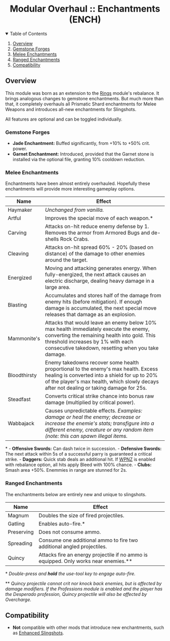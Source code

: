 ﻿
<div align="center">

# Modular Overhaul :: Enchantments (ENCH)

</div>

<!-- TABLE OF CONTENTS -->
<details open="open" align="left">
  <summary>Table of Contents</summary>
  <ol>
    <li><a href="#overview">Overview</a></li>
    <li><a href="#gemstone-forges">Gemstone Forges</a></li>
    <li><a href="#melee-enchantments">Melee Enchantments</a></li>
    <li><a href="#ranged-enchantments">Ranged Enchantments</a></li>
    <li><a href="#compatibility">Compatibility</a></li>
  </ol>
</details>

## Overview

This module was born as an extension to the [Rings](../Rings) module's rebalance. It brings analogous changes to gemstone enchantments. But much more than that, it completely overhauls all Prismatic Shard enchantments for Melee Weapons and introduces all-new enchantments for Slingshots.

All features are optional and can be toggled individually.

### Gemstone Forges

- **Jade Enchantment:** Buffed significantly, from +10% to +50% crit. power.
- **Garnet Enchantment:** Introduced, provided that the Garnet stone is installed via the optional file, granting 10% cooldown reduction.

### Melee Enchantments

Enchantments have been almost entirely overhauled. Hopefully these enchantments will provide more interesting gameplay options.

| Name      | Effect |
| --------- | -------|
| Haymaker  | *Unchanged from vanilla.* |
| Artful    | Improves the special move of each weapon.* |
| Carving   | Attacks on-hit reduce enemy defense by 1. Removes the armor from Armored Bugs and de-shells Rock Crabs. |
| Cleaving  | Attacks on-hit spread 60% - 20% (based on distance) of the damage to other enemies around the target. |
| Energized | Moving and attacking generates energy. When fully-energized, the next attack causes an electric discharge, dealing heavy damage in a large area. |
| Blasting | Accumulates and stores half of the damage from enemy hits (before mitigation). If enough damage is accumulated, the next special move releases that damage as an explosion. |
| Mammonite's | Attacks that would leave an enemy below 10% max health immediately execute the enemy, converting the remaining health into gold. This threshold increases by 1% with each consecutive takedown, resetting when you take damage. |
| Bloodthirsty | Enemy takedowns recover some health proportional to the enemy's max health. Excess healing is converted into a shield for up to 20% of the player's max health, which slowly decays after not dealing or taking damage for 25s. |
| Steadfast    | Converts critical strike chance into bonus raw damage (multiplied by critical power). |
| Wabbajack | Causes unpredictable effects. *Examples: damage or heal the enemy; decrease or increase the enemie's stats; transfigure into a different enemy, creature or any random item (note: this can spawn illegal items.* |

\*
    - **Offensive Swords:** Can dash twice in succession.
    - **Defensive Swords:** The next attack within 5s of a successful parry is guaranteed a critical strike.
    - **Daggers:** Quick stab deals an additional hit. If [WPNZ](../Weapons) is enabled with rebalance option, all hits apply Bleed with 100% chance.
    - **Clubs:** Smash area +50%. Enemmies in range are stunned for 2s.

### Ranged Enchantments

The enchantments below are entirely new and unique to slingshots.

| Name       | Effect |
| ---------- | -------|
| Magnum     | Doubles the size of fired projectiles. |
| Gatling    | Enables auto-fire.* |
| Preserving | Does not consume ammo. |
| Spreading  | Consume one additional ammo to fire two additional angled projectiles. |
| Quincy     | Attacks fire an energy projectile if no ammo is equipped. Only works near enemies.** |

\* *Double-press and **hold** the use-tool key to engage auto-fire.*

\** *Quincy projectile cannot crit nor knock back enemies, but is affected by damage modifiers. If the Professions module is enabled and the player has the Desperado profession, Quincy projectile will also be affected by Overcharge.*

## Compatibility

- **Not** compatible with other mods that introduce new enchantments, such as [Enhanced Slingshots][mod:enhanced-slingshots].

<!-- MARKDOWN LINKS & IMAGES -->

[mod:enhanced-slingshots]: <https://www.nexusmods.com/stardewvalley/mods/12763> "Enhanced Slingshots"
